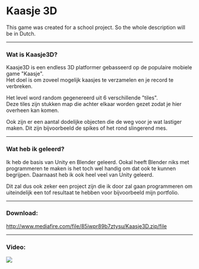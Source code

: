 ﻿# Kaasje 3D

This game was created for a school project.
So the whole description will be in Dutch.

---

### Wat is Kaasje3D?

Kaasje3D is een endless 3D platformer gebasseerd op de populaire mobiele game "Kaasje". <br>
Het doel is om zoveel mogelijk kaasjes te verzamelen en je record te verbreken.<br>

Het level word random gegenereerd uit 6 verschillende "tiles".<br>
Deze tiles zijn stukken map die achter elkaar worden gezet zodat je hier overheen kan komen.<br>

Ook zijn er een aantal dodelijke objecten die de weg voor je wat lastiger maken.
Dit zijn bijvoorbeeld de spikes of het rond slingerend mes.

---
### Wat heb ik geleerd?

Ik heb de basis van Unity en Blender geleerd.
Ookal heeft Blender niks met programmeren te maken is het toch wel handig om dat ook te kunnen begrijpen.
Daarnaast heb ik ook heel veel van Unity geleerd.

Dit zal dus ook zeker een project zijn die ik door zal gaan programmeren om uiteindelijk een tof resultaat te hebben voor bijvoorbeeld mijn portfolio.

---
### Download:
http://www.mediafire.com/file/85iwpr89b7ztysu/Kaasje3D.zip/file

---

### Video:
[![](http://img.youtube.com/vi/48Bb2jcQGUw/0.jpg)](http://www.youtube.com/watch?v=48Bb2jcQGUw "")

